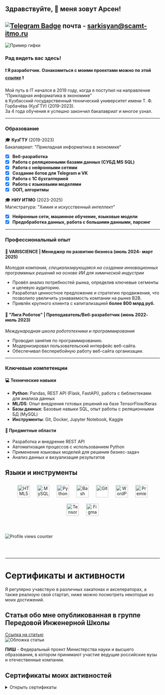 ## Здравствуйте, 👋 меня зовут Арсен!  
  
  
[![Telegram Badge](https://img.shields.io/badge/-Арсен_Саркисян-blue?style=flat&logo=Telegram&logoColor=white)](https://t.me/Riddarsi) почта - sarkisyan@scamt-itmo.ru
---

![Пример гифки](https://i.pinimg.com/originals/4a/90/9b/4a909b1ab71a2956800d8ceedc3ba99a.gif)

### Рад видеть вас здесь!  
#### :exclamation: Я разработчик. Ознакомиться с моими проектами можно по этой *[ссылке](https://github.com/Riddars/Check_List/blob/main/README.md)* :exclamation:

Мой путь в IT начался в 2019 году, когда я поступил на направление "Прикладная информатика в экономике"  
в Кузбасский государственный технический университет имени Т. Ф. Горбачёва (КузГТУ) (2019-2023).  
За 4 года обучения я успешно закончил бакалавриат и многое узнал.

---
### Образование
  
🎓 **КузГТУ** (2019-2023)  
Бакалавриат: "Прикладная информатика в экономике"  
- [X] **Веб-разработка**
- [X] **Работа с реляционными базами данных (СУБД MS SQL)**
- [X] **Работа с нейронными сетями**
- [X] **Создание ботов для Telegram и VK**
- [X] **Работа с 1С бухгалтерией**
- [X] **Работа с языковыми моделями**
- [X] **ООП, алгоритмы**

🎓 **НИУ ИТМО** (2023-2025)  
Магистратура: "Химия и искусственный интеллект"  
- [X] **Нейронные сети, машинное обучение, языковые модели**
- [X] **Предобработка данных, работа с большими данными, парсинг**

---
  
### Профессиональный опыт
#### 🧪 VARISCIENCE | Менеджер по развитию бизнеса (июль 2024- март 2025)  
_Молодая компания, специализирующаяся на создании инновационных программных решений на основе ИИ для химической индустрии_  

- Провёл анализ потребностей рынка, определив ключевые сегменты и целевую аудиторию.  
- Разработал ценностное предложение и стратегию продвижения, что позволило увеличить узнаваемость компании на рынке B2B.   
- Привлёк крупного клиента с капитализацией **более 800 млрд руб.**  

#### 🤖 "Лига Роботов" | Преподаватель/Веб-разработчик (июнь 2022- июль 2023)  
_Международная школа робототехники и программирования_  

- Проводил занятия по программированию.  
- Модернизировал пользовательский интерфейс веб-сайта.  
- Обеспечивал бесперебойную работу веб-сайта организации.  

---

### Ключевые компетенции
#### 💻 Технические навыки
- **Python**: Pandas, REST API (Flask, FastAPI), работа с библиотеками для анализа данных
- **ML/DS**: Опыт внедрения готовых решений на базе TensorFlow/Keras
- **Базы данных**: Базовые навыки SQL, опыт работы с реляционными БД (MySQL)
- **Инструменты**: Git, Docker, Jupyter Notebook, Kaggle

#### 🧠 Предметные области
- Разработка и внедрение REST API
- Автоматизация процессов с использованием Python
- Применение языковых моделей для решения бизнес-задач
- Анализ данных и визуализация результатов

  


## Языки и инструменты 
<div align="center">  
<a href="https://en.wikipedia.org/wiki/HTML5" target="_blank"><img style="margin: 10px" src="https://profilinator.rishav.dev/skills-assets/html5-original-wordmark.svg" alt="HTML5" width="40" height="40"/></a>  
<a href="https://www.mysql.com/" target="_blank"><img style="margin: 10px" src="https://profilinator.rishav.dev/skills-assets/mysql-original-wordmark.svg" alt="MySQL" width="40" height="40"/></a>  
<a href="https://www.python.org/" target="_blank"><img style="margin: 10px" src="https://profilinator.rishav.dev/skills-assets/python-original.svg" alt="Python" width="40" height="40"/></a>  
<a href="https://www.gnu.org/software/bash/" target="_blank"><img style="margin: 10px" src="https://profilinator.rishav.dev/skills-assets/gnu_bash-icon.svg" alt="Bash" width="40" height="40"/></a>  
<a href="https://github.com/" target="_blank"><img style="margin: 10px" src="https://profilinator.rishav.dev/skills-assets/git-scm-icon.svg" alt="Git" width="40" height="40"/></a>  
<a href="https://wordpress.com/" target="_blank"><img style="margin: 10px" src="https://profilinator.rishav.dev/skills-assets/wordpress.png" alt="WordPress" width="40" height="40"/></a>   
<a href="https://www.adobe.com/in/products/premiere.html" target="_blank"><img style="margin: 10px" src="https://profilinator.rishav.dev/skills-assets/adobepremierepro.png" alt="Premiere Pro" width="40" height="40"/></a>  
<a href="https://www.tensorflow.org/" target="_blank"><img style="margin: 10px" src="https://profilinator.rishav.dev/skills-assets/tensorflow-icon.svg" alt="TensorFlow" width="40" height="40"/></a>  
<a href="https://www.figma.com/" target="_blank"><img style="margin: 10px" src="https://profilinator.rishav.dev/skills-assets/figma-icon.svg" alt="Figma" width="40" height="40"/></a>  
</div>

<br/>  


<br/>  

![Profile views counter](https://komarev.com/ghpvc/?username=Riddars&&style=flat-square)  
  
<br/>  

<br />

----

# Сертификаты и активности
Я регулярно учавствую в различных хакатонах и акселераторах, а также реализую свой стартап, ниже можно посмотреть некоторые из моих достижений.

## Статья обо мне опубликованная в группе Передовой Инженерной Школы

[Ссылка на статью](https://vk.com/wall-217253520_685)  
![Обложка статьи](https://github.com/Riddars/Riddars/assets/80139269/03b4ca1d-804a-41c3-adda-5105144c1341)

**ПИШ** - Федеральный проект Министерства науки и высшего образования, в котором принимают участие ведущие российские вузы и отечественные компании.

## Сертификаты моих активностей
<details>
  <summary>Открыть сертификаты</summary>
   <img src="https://github.com/user-attachments/assets/05260e6e-cb86-49fd-bccb-d142ae24d80f">
  <img src="https://github.com/Riddars/Riddars/assets/80139269/dcebedcb-389e-4043-af85-fcc98ac8bcbe">
  <img src="https://github.com/Riddars/Riddars/assets/80139269/c0b18ba7-8423-4117-8929-c71b9f59a2e4">
  <img src="https://github.com/Riddars/Riddars/assets/80139269/6bd25f66-d995-4aa6-b213-96fbedd7e6cb">
  <img src="https://github.com/Riddars/Riddars/assets/80139269/667396a5-4d42-4fc6-a8f2-ef2dd33d22f8">
  <img src="https://github.com/Riddars/Riddars/assets/80139269/f453b3ee-0828-415b-96f1-591c94be96bb">
  <img src="https://github.com/Riddars/Riddars/assets/80139269/5f03c01e-3ebb-4cd6-9ad2-38e1239c7244">
  <img src="https://github.com/Riddars/Riddars/assets/80139269/8a5f16f8-3dd4-44eb-a77f-a86589a02658">
  <img src="https://github.com/Riddars/Riddars/assets/80139269/af4487ce-9717-4204-8710-f8cf9ccc9f4a">
</details>



